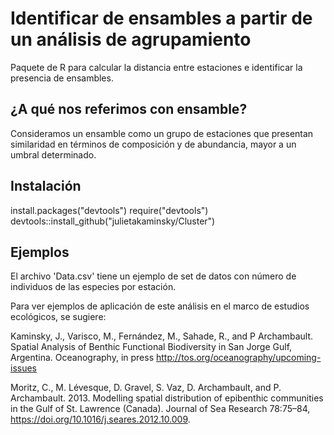 # Identificar de ensambles a partir de un análisis de agrupamiento

Paquete de R para calcular la distancia entre estaciones e identificar la presencia de ensambles.

## ¿A qué nos referimos con ensamble?
Consideramos un ensamble como un grupo de estaciones que presentan similaridad en términos de composición y de abundancia, mayor a un umbral determinado.

## Instalación
install.packages("devtools")
require("devtools")
devtools::install_github("julietakaminsky/Cluster")

## Ejemplos
El archivo 'Data.csv' tiene un ejemplo de set de datos con número de individuos de las especies por estación.

Para ver ejemplos de aplicación de este análisis en el marco de estudios ecológicos, se sugiere:

Kaminsky, J., Varisco, M., Fernández, M., Sahade, R., and P Archambault. Spatial Analysis of Benthic Functional Biodiversity in San Jorge Gulf, Argentina. Oceanography, in press http://tos.org/oceanography/upcoming-issues

Moritz, C., M. Lévesque, D. Gravel, S. Vaz, D. Archambault, and P. Archambault. 2013. Modelling spatial distribution of epibenthic communities in the Gulf of St. Lawrence (Canada). Journal of Sea Research 78:75–84, https://doi.org/10.1016/j.seares.2012.10.009.
